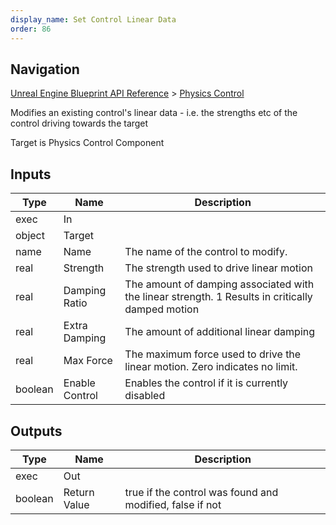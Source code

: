 ```yaml
---
display_name: Set Control Linear Data
order: 86
---
```

## Navigation

[Unreal Engine Blueprint API Reference](https://dev.epicgames.com/documentation/en-us/unreal-engine/BlueprintAPI) > [Physics Control](https://dev.epicgames.com/documentation/en-us/unreal-engine/BlueprintAPI/PhysicsControl)

Modifies an existing control's linear data - i.e. the strengths etc of the control driving towards the target

Target is Physics Control Component

## Inputs

| Type | Name | Description |
| --- | --- | --- |
| exec | In |  |
| object | Target |  |
| name | Name | The name of the control to modify. |
| real | Strength | The strength used to drive linear motion |
| real | Damping Ratio | The amount of damping associated with the linear strength. 1 Results in critically damped motion |
| real | Extra Damping | The amount of additional linear damping |
| real | Max Force | The maximum force used to drive the linear motion. Zero indicates no limit. |
| boolean | Enable Control | Enables the control if it is currently disabled |

## Outputs

| Type | Name | Description |
| --- | --- | --- |
| exec | Out |  |
| boolean | Return Value | true if the control was found and modified, false if not |
